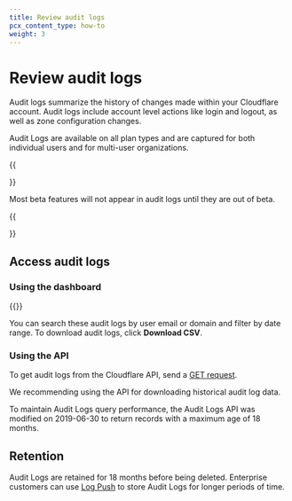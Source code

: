 ```yaml
---
title: Review audit logs
pcx_content_type: how-to
weight: 3
---
```


# Review audit logs

Audit logs summarize the history of changes made within your Cloudflare account. Audit logs include account level actions like login and logout, as well as zone configuration changes.

Audit Logs are available on all plan types and are captured for both individual users and for multi-user organizations.

{{<Aside type="note">}}

Most beta features will not appear in audit logs until they are out of beta.

{{</Aside>}}

## Access audit logs

### Using the dashboard

{{<render file="_view-audit-log.md">}}

You can search these audit logs by user email or domain and filter by date range. To download audit logs, click **Download CSV**.

### Using the API

To get audit logs from the Cloudflare API, send a [GET request](https://api.cloudflare.com/#audit-logs-properties).

We recommending using the API for downloading historical audit log data.

To maintain Audit Logs query performance, the Audit Logs API was modified on 2019-06-30 to return records with a maximum age of 18 months.

## Retention

Audit Logs are retained for 18 months before being deleted. Enterprise customers can use [Log Push](/logs/about/) to store Audit Logs for longer periods of time.
